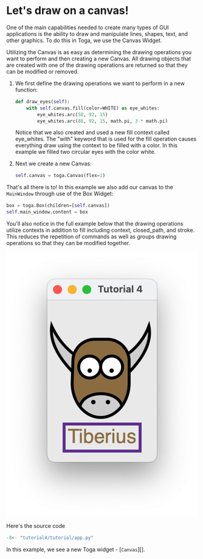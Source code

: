 # Let's draw on a canvas!

One of the main capabilities needed to create many types of GUI applications is the ability to draw and manipulate lines, shapes, text, and other graphics. To do this in Toga, we use the Canvas Widget.

Utilizing the Canvas is as easy as determining the drawing operations you want to perform and then creating a new Canvas. All drawing objects that are created with one of the drawing operations are returned so that they can be modified or removed.

1. We first define the drawing operations we want to perform in a new
    function:

    ```python
    def draw_eyes(self):
        with self.canvas.fill(color=WHITE) as eye_whites:
            eye_whites.arc(58, 92, 15)
            eye_whites.arc(88, 92, 15, math.pi, 3 * math.pi)
    ```

    Notice that we also created and used a new fill context called eye_whites. The "with" keyword that is used for the fill operation causes everything draw using the context to be filled with a color. In this example we filled two circular eyes with the color white.

2. Next we create a new Canvas:

    ```python
    self.canvas = toga.Canvas(flex=1)
    ```

That's all there is to! In this example we also add our canvas to the `MainWindow` through use of the Box Widget:

```python
box = toga.Box(children=[self.canvas])
self.main_window.content = box
```

You'll also notice in the full example below that the drawing operations utilize contexts in addition to fill including context, closed_path, and stroke. This reduces the repetition of commands as well as groups drawing operations so that they can be modified together.

![image](images/tutorial-4.png)

Here's the source code

```python
-8<- "tutorial4/tutorial/app.py"
```

In this example, we see a new Toga widget - [`Canvas`][].
